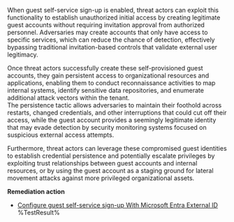 When guest self-service sign-up is enabled, threat actors can exploit this functionality to establish unauthorized initial access by creating legitimate guest accounts without requiring invitation approval from authorized personnel. Adversaries may create accounts that only have access to specific services, which can reduce the chance of detection, effectively bypassing traditional invitation-based controls that validate external user legitimacy.

Once threat actors successfully create these self-provisioned guest accounts, they gain persistent access to organizational resources and applications, enabling them to conduct reconnaissance activities to map internal systems, identify sensitive data repositories, and enumerate additional attack vectors within the tenant.  
The persistence tactic allows adversaries to maintain their foothold across restarts, changed credentials, and other interruptions that could cut off their access, while the guest account provides a seemingly legitimate identity that may evade detection by security monitoring systems focused on suspicious external access attempts.

Furthermore, threat actors can leverage these compromised guest identities to establish credential persistence and potentially escalate privileges by exploiting trust relationships between guest accounts and internal resources, or by using the guest account as a staging ground for lateral movement attacks against more privileged organizational assets. 

**Remediation action**
- [Configure guest self-service sign-up With Microsoft Entra External ID](https://learn.microsoft.com/en-us/entra/external-id/external-collaboration-settings-configure?wt.mc_id=zerotrustrecommendations_automation_content_cnl_csasci#to-configure-guest-self-service-sign-up)<!--- Results --->
%TestResult%

